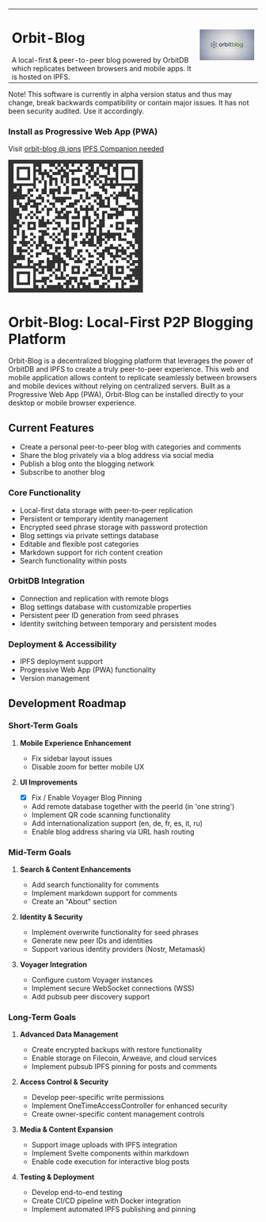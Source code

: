 <table border="0" cellspacing="0" cellpadding="0">
  <tr>
      <td>
      <h1>Orbit-Blog</h1>A local-first & peer-to-peer blog powered by OrbitDB which replicates between browsers and mobile apps. It is hosted on IPFS.</td>
    <td><img src="./public/orbitbloglogo-700.png" width="300" alt="Orbit Blog Logo"></td>
  </tr>
</table>
Note! This software is currently in alpha version status and thus may change, break backwards compatibility or contain major issues. It has not been security audited. Use it accordingly.

### Install as Progressive Web App (PWA)

Visit [orbit-blog @ ipns](ipns://k51qzi5uqu5djjnnjgtviql86f19isjyz6azhw48ovgn22m6otstezp2ngfs8g) [IPFS Companion needed](https://docs.ipfs.tech/install/ipfs-companion/)

[![QR Code to PWA](/public/ipns.dweb.link.png)](https://k51qzi5uqu5djjnnjgtviql86f19isjyz6azhw48ovgn22m6otstezp2ngfs8g.ipns.dweb.link/)

# Orbit-Blog: Local-First P2P Blogging Platform

Orbit-Blog is a decentralized blogging platform that leverages the power of OrbitDB and IPFS to create a truly peer-to-peer experience. This web and mobile application allows content to replicate seamlessly between browsers and mobile devices without relying on centralized servers. Built as a Progressive Web App (PWA), Orbit-Blog can be installed directly to your desktop or mobile browser experience.

## Current Features
- Create a personal peer-to-peer blog with categories and comments
- Share the blog privately via a blog address via social media 
- Publish a blog onto the blogging network
- Subscribe to another blog 

### Core Functionality
- Local-first data storage with peer-to-peer replication
- Persistent or temporary identity management
- Encrypted seed phrase storage with password protection
- Blog settings via private settings database
- Editable and flexible post categories
- Markdown support for rich content creation
- Search functionality within posts

### OrbitDB Integration
- Connection and replication with remote blogs
- Blog settings database with customizable properties
- Persistent peer ID generation from seed phrases
- Identity switching between temporary and persistent modes

### Deployment & Accessibility
- IPFS deployment support
- Progressive Web App (PWA) functionality
- Version management

## Development Roadmap

### Short-Term Goals
1. **Mobile Experience Enhancement**
   - Fix sidebar layout issues
   - Disable zoom for better mobile UX

2. **UI Improvements**
   - [x] Fix / Enable Voyager Blog Pinning
   - Add remote database together with the peerId (in 'one string')
   - Implement QR code scanning functionality
   - Add internationalization support (en, de, fr, es, it, ru)
   - Enable blog address sharing via URL hash routing

### Mid-Term Goals
1. **Search & Content Enhancements**
   - Add search functionality for comments
   - Implement markdown support for comments
   - Create an "About" section

2. **Identity & Security**
   - Implement overwrite functionality for seed phrases
   - Generate new peer IDs and identities
   - Support various identity providers (Nostr, Metamask)

3. **Voyager Integration**
   - Configure custom Voyager instances
   - Implement secure WebSocket connections (WSS)
   - Add pubsub peer discovery support

### Long-Term Goals
1. **Advanced Data Management**
   - Create encrypted backups with restore functionality
   - Enable storage on Filecoin, Arweave, and cloud services
   - Implement pubsub IPFS pinning for posts and comments

2. **Access Control & Security**
   - Develop peer-specific write permissions
   - Implement OneTimeAccessController for enhanced security
   - Create owner-specific content management controls

3. **Media & Content Expansion**
   - Support image uploads with IPFS integration
   - Implement Svelte components within markdown
   - Enable code execution for interactive blog posts

4. **Testing & Deployment**
   - Develop end-to-end testing
   - Create CI/CD pipeline with Docker integration
   - Implement automated IPFS publishing and pinning